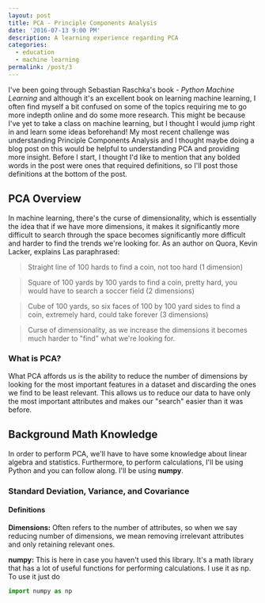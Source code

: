 ```yaml
---
layout: post
title: PCA - Principle Components Analysis
date: '2016-07-13 9:00 PM'
description: A learning experience regarding PCA
categories:
  - education
  - machine learning
permalink: /post/3
---
```


I've been going through Sebastian Raschka's book - *Python Machine Learning* and although it's an excellent book on learning machine learning, I often find myself a bit confused on some of the topics requiring me to go more indepth online and do some more research. This might be because I've yet to take a class on machine learning, but I thought I would jump right in and learn some ideas beforehand! My most recent challenge was understanding Principle Components Analysis and I thought maybe doing a blog post on this would be helpful to understanding PCA and providing more insight. Before I start, I thought I'd like to mention that any bolded words in the post were ones that required definitions, so I'll post those definitions at the bottom of the post. 


## PCA Overview
In machine learning, there's the curse of dimensionality, which is essentially the idea that if we have more dimensions, it makes it significantly more difficult to search through the space becomes significantly more difficult and harder to find the trends we're looking for. As an author on Quora, Kevin Lacker, explains Las paraphrased:

>Straight line of 100 hards to find a coin, not too hard (1 dimension)

>Square of 100 yards by 100 yards to find a coin, pretty hard, you would have to search a soccer field (2 dimensions)

>Cube of 100 yards, so six faces of 100 by 100 yard sides to find a coin, extremely hard, could take forever (3 dimensions)

>Curse of dimensionality, as we increase the dimensions it becomes much harder to "find" what we're looking for. 

### What is PCA?
What PCA affords us is the ability to reduce the number of dimensions by looking for the most important features in a dataset and discarding the ones we find to be least relevant. This allows us to reduce our data to have only the most important attributes and makes our "search" easier than it was before. 

## Background Math Knowledge
In order to perform PCA, we'll have to have some knowledge about linear algebra and statistics. Furthermore, to perform calculations, I'll be using Python and you can follow along. I'll be using  **numpy**.

### Standard Deviation, Variance, and Covariance

#### Definitions
**Dimensions:** Often refers to the number of attributes, so when we say reducing number of dimensions, we mean removing irrelevant attributes and only retaining relevant ones. 

**numpy:** This is here in case you haven't used this library. It's a math library that has a lot of useful functions for performing calculations. I use it as np. To use it just do 
```python
import numpy as np
```
